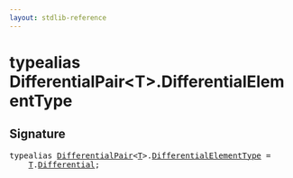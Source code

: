 ```yaml
---
layout: stdlib-reference
---
```


# typealias DifferentialPair\<T\>\.DifferentialElementType

## Signature

<pre>
<span class='code_keyword'>typealias</span> <a href="/stdlib-reference/types/differentialpair-0c/index" class="code_type">DifferentialPair</a>&lt;<a href="/stdlib-reference/types/differentialpair-0c/index#typeparam-T" class="code_type">T</a>&gt;.<a href="/stdlib-reference/types/differentialpair-0c/differentialelementtype-0cj" class="code_type">DifferentialElementType</a> = 
    <a href="/stdlib-reference/types/differentialpair-0c/index#typeparam-T" class="code_type">T</a>.<a href="/stdlib-reference/types/differentialpair-0c/differential-0" class="code_type">Differential</a>;
</pre>

